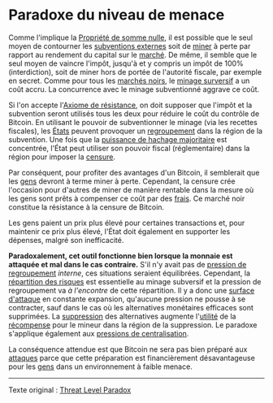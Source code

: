 Paradoxe du niveau de menace
============================

Comme l'implique la [Propriété de somme nulle](ch032-zero-sum-property.md), il est possible que le seul moyen de contourner les [subventions externes](https://fr.wikipedia.org/wiki/Subvention) soit de [miner](ch101-glossary.md#mine) à perte par rapport au rendement du capital sur le [marché](ch101-glossary.md#marché). De même, il semble que le seul moyen de vaincre l'impôt, jusqu'à et y compris un impôt de 100% (interdiction), soit de miner hors de portée de l'autorité fiscale, par exemple en secret. Comme pour tous les [marchés noirs](https://fr.wikipedia.org/wiki/March%C3%A9_noir), le [minage surversif](https://www.theatlantic.com/magazine/archive/2017/09/big-in-venezuela/534177) a un coût accru. La concurrence avec le minage subventionné aggrave ce coût.

Si l'on accepte l'[Axiome de résistance](ch004-axiom-of-resistance.md), on doit supposer que l'impôt et la subvention seront utilisés tous les deux pour réduire le coût du contrôle de Bitcoin. En utilisant le pouvoir de subventionner le minage (via les recettes fiscales), les [États](ch101-glossary.md#état) peuvent provoquer un [regroupement](ch101-glossary.md#regroupement) dans la région de la subvention. Une fois que la [puissance de hachage majoritaire](ch101-glossary.md#puissance-de-hachage-majoritaire) est concentrée, l'État peut utiliser son pouvoir fiscal (réglementaire) dans la région pour imposer la [censure](ch101-glossary.md#censure).

Par conséquent, pour profiter des avantages d'un Bitcoin, il semblerait que les [gens](ch101-glossary.md#personne) devront à terme miner à perte. Cependant, la censure crée l'occasion pour d'autres de miner de manière rentable dans la mesure où les gens sont prêts à compenser ce coût par des [frais](ch101-glossary.md#frais). Ce marché noir constitue la résistance à la censure de Bitcoin.

Les gens paient un prix plus élevé pour certaines transactions et, pour maintenir ce prix plus élevé, l'État doit également en supporter les dépenses, malgré son inefficacité.

**Paradoxalement, cet outil fonctionne bien lorsque la monnaie est attaquée et mal dans le cas contraire.** S'il n'y avait pas de [pression de regroupement](ch039-pooling-pressure-risk.md) *interne*, ces situations seraient équilibrées. Cependant, la [répartition des risques](ch016-risk-sharing-principle.md) est essentielle au minage subversif et la pression de regroupement va *à l'encontre* de cette répartition. Il y a donc une [surface d'attaque](https://fr.wikipedia.org/wiki/Surface_d%27attaque) en constante expansion, qu'aucune pression ne pousse à se contracter, sauf dans le cas où les alternatives monétaires efficaces sont supprimées. La [suppression](https://fr.wikipedia.org/wiki/Contr%C3%B4le_des_changes) des alternatives augmente l'[utilité](ch101-glossary.md#utilité) de la [récompense](ch101-glossary.md#récompense) pour le mineur dans la région de la suppression. Le paradoxe s'applique également aux [pressions de centralisation](ch038-centralization-risk.md).

La conséquence attendue est que Bitcoin ne sera pas bien préparé aux [attaques](ch101-glossary.md#attaque) parce que cette préparation est financièrement désavantageuse pour les [gens](ch101-glossary.md#personne) dans un environnement à faible menace.

---

Texte original : [Threat Level Paradox](https://github.com/libbitcoin/libbitcoin-system/wiki/Threat-Level-Paradox)